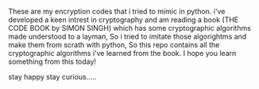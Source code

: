 
These are my encryption codes that i tried to mimic in python.
i've developed a keen intrest in cryptography and am reading a book (THE CODE BOOK  by SIMON SINGH) which has some cryptographic algorithms made understood to a layman, So i tried to imitate those algorightms and make them from scrath with python, So this repo contains all the cryptographic algorithms i've learned from  the book. I hope you learn something from this today! 

stay happy stay curious.....
